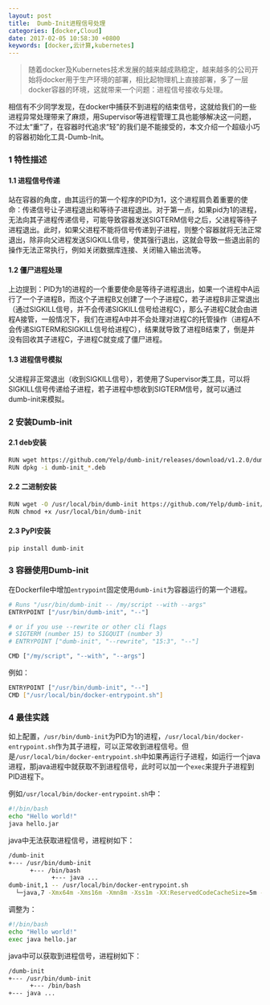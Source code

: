 ```yaml
---
layout: post
title:  Dumb-Init进程信号处理
categories: [docker,Cloud]
date: 2017-02-05 10:58:30 +0800
keywords: [docker,云计算,kubernetes]
---
```


>随着docker及Kubernetes技术发展的越来越成熟稳定，越来越多的公司开始将docker用于生产环境的部署，相比起物理机上直接部署，多了一层docker容器的环境，这就带来一个问题：进程信号接收与处理。

相信有不少同学发现，在docker中捕获不到进程的结束信号，这就给我们的一些进程异常处理带来了麻烦，用Supervisor等进程管理工具也能够解决这一问题，不过太“重”了，在容器时代追求“轻”的我们是不能接受的，本文介绍一个超级小巧的容器初始化工具-Dumb-Init。

### 1 特性描述

#### 1.1 进程信号传递

站在容器的角度，由其运行的第一个程序的PID为1，这个进程肩负着重要的使命：传递信号让子进程退出和等待子进程退出。对于第一点，如果pid为1的进程，无法向其子进程传递信号，可能导致容器发送SIGTERM信号之后，父进程等待子进程退出。此时，如果父进程不能将信号传递到子进程，则整个容器就将无法正常退出，除非向父进程发送SIGKILL信号，使其强行退出，这就会导致一些退出前的操作无法正常执行，例如关闭数据库连接、关闭输入输出流等。

#### 1.2 僵尸进程处理

上边提到：PID为1的进程的一个重要使命是等待子进程退出，如果一个进程中A运行了一个子进程B，而这个子进程B又创建了一个子进程C，若子进程B非正常退出（通过SIGKILL信号，并不会传递SIGKILL信号给进程C），那么子进程C就会由进程A接管，一般情况下，我们在进程A中并不会处理对进程C的托管操作（进程A不会传递SIGTERM和SIGKILL信号给进程C），结果就导致了进程B结束了，倒是并没有回收其子进程C，子进程C就变成了僵尸进程。

#### 1.3 进程信号模拟

父进程非正常退出（收到SIGKILL信号），若使用了Supervisor类工具，可以将SIGKILL信号传递给子进程，若子进程中想收到SIGTERM信号，就可以通过dumb-init来模拟。

### 2 安装Dumb-init

#### 2.1 deb安装

```bash
RUN wget https://github.com/Yelp/dumb-init/releases/download/v1.2.0/dumb-init_1.2.0_amd64.deb
RUN dpkg -i dumb-init_*.deb
```

#### 2.2 二进制安装

```bash
RUN wget -O /usr/local/bin/dumb-init https://github.com/Yelp/dumb-init/releases/download/v1.2.0/dumb-init_1.2.0_amd64
RUN chmod +x /usr/local/bin/dumb-init
```

#### 2.3 PyPI安装

```bash
pip install dumb-init
```

### 3 容器使用Dumb-init

在Dockerfile中增加`entrypoint`固定使用`dumb-init`为容器运行的第一个进程。

```bash
# Runs "/usr/bin/dumb-init -- /my/script --with --args"
ENTRYPOINT ["/usr/bin/dumb-init", "--"]

# or if you use --rewrite or other cli flags
# SIGTERM (number 15) to SIGQUIT (number 3)
# ENTRYPOINT ["dumb-init", "--rewrite", "15:3", "--"]

CMD ["/my/script", "--with", "--args"]
```

例如：

```bash
ENTRYPOINT ["/usr/bin/dumb-init", "--"]
CMD ["/usr/local/bin/docker-entrypoint.sh"]
```


### 4 最佳实践

如上配置，`/usr/bin/dumb-init`为PID为1的进程，`/usr/local/bin/docker-entrypoint.sh`作为其子进程，可以正常收到进程信号。但是`/usr/local/bin/docker-entrypoint.sh`中如果再运行子进程，如运行一个java进程，那java进程中就获取不到进程信号，此时可以加一个`exec`来提升子进程到PID进程下。

例如`/usr/local/bin/docker-entrypoint.sh`中：

```bash
#!/bin/bash
echo "Hello world!"
java hello.jar
```

java中无法获取进程信号，进程树如下：

```bash
/dumb-init
+--- /usr/bin/dumb-init
      +--- /bin/bash
            +--- java ...
dumb-init,1 -- /usr/local/bin/docker-entrypoint.sh
  └─java,7 -Xmx64m -Xms16m -Xmn8m -Xss1m -XX:ReservedCodeCacheSize=5m -XX:NewRatio=3 -jar /usr/local/agent/agent-1.0.1.jar WEX5-JAVA-IDE
```

调整为：

```bash
#!/bin/bash
echo "Hello world!"
exec java hello.jar
```

java中可以获取到进程信号，进程树如下：

```bash
/dumb-init
+--- /usr/bin/dumb-init
      +--- /bin/bash
+--- java ...
```
